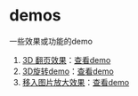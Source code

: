 demos
=====

一些效果或功能的demo


1. [3D 翻页效果](https://github.com/JasinYip/demos/blob/master/3D%E7%BF%BB%E9%A1%B5%E6%95%88%E6%9E%9C.html)：[查看demo](http://demos.jasinyip.com/3D翻页效果.html)
2. [3D旋转demo](https://github.com/JasinYip/demos/blob/master/3D%E6%97%8B%E8%BD%ACdemo.html)：[查看demo](http://demos.jasinyip.com/3D旋转demo.html)
3. [移入图片放大效果](https://github.com/JasinYip/demos/blob/master/%E7%A7%BB%E5%85%A5%E5%9B%BE%E7%89%87%E6%94%BE%E5%A4%A7%E6%95%88%E6%9E%9C.html)：[查看demo](http://demos.jasinyip.com/移入图片放大效果.html)